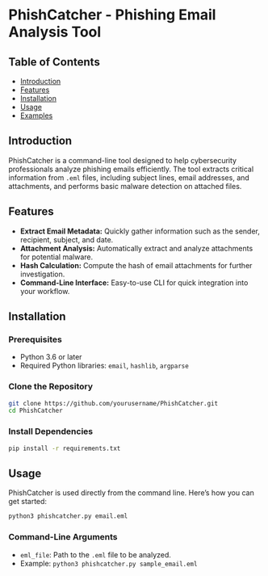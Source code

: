 # **PhishCatcher - Phishing Email Analysis Tool**

## **Table of Contents**
- [Introduction](#introduction)
- [Features](#features)
- [Installation](#installation)
- [Usage](#usage)
- [Examples](#examples)


## **Introduction**
PhishCatcher is a command-line tool designed to help cybersecurity professionals analyze phishing emails efficiently. The tool extracts critical information from `.eml` files, including subject lines, email addresses, and attachments, and performs basic malware detection on attached files.

## **Features**
- **Extract Email Metadata:** Quickly gather information such as the sender, recipient, subject, and date.
- **Attachment Analysis:** Automatically extract and analyze attachments for potential malware.
- **Hash Calculation:** Compute the hash of email attachments for further investigation.
- **Command-Line Interface:** Easy-to-use CLI for quick integration into your workflow.

## **Installation**
### **Prerequisites**
- Python 3.6 or later
- Required Python libraries: `email`, `hashlib`, `argparse`

### **Clone the Repository**
```bash
git clone https://github.com/yourusername/PhishCatcher.git
cd PhishCatcher
```

### **Install Dependencies**
```bash
pip install -r requirements.txt
```

## **Usage**
PhishCatcher is used directly from the command line. Here’s how you can get started:

```bash
python3 phishcatcher.py email.eml
```

### **Command-Line Arguments**
- `eml_file`: Path to the `.eml` file to be analyzed.
- Example: `python3 phishcatcher.py sample_email.eml`